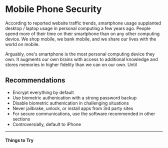 # Mobile Phone Security
According to reported website traffic trends, smartphone usage supplanted desktop / laptop usage
in personal computing a few years ago. People spend more of their time on their smartphone than
on any other computing device. We shop mobile, we bank mobile, and we share our lives with the
world on mobile.

Arguably, one's smartphone is the most personal computing device they own. It augments our own
brains with access to additional knowledge and stores memories in higher fidelity than we can
on our own. Until

## Recommendations

* Encrypt everything by default
* Use biometric authenication with a strong password backup
* Disable biometric authenication in challenging situations
* Never jailbrake, unlock, or install apps from 3rd party sites
* For secure communications, use the software recommended in other sections
* Controversially, default to iPhone

-----

#### Things to Try
